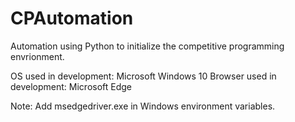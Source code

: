 # CPAutomation
Automation using Python to initialize the competitive programming envrionment.

  OS used in development: Microsoft Windows 10
  Browser used in development: Microsoft Edge

  Note: Add msedgedriver.exe in Windows environment variables.

